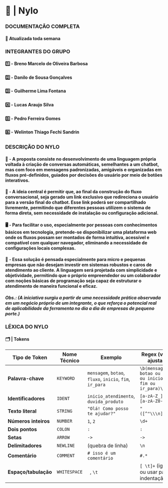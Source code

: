 # 🌊 | Nylo
### DOCUMENTAÇÃO COMPLETA
#### 📌 Atualizada toda semana

### INTEGRANTES DO GRUPO
#### 1️⃣ ‣ Breno Marcelo de Oliveira Barbosa
#### 2️⃣ ‣ Danilo de Sousa Gonçalves
#### 3️⃣ ‣ Guilherme Lima Fontana
#### 4️⃣ ‣ Lucas Araujo Silva
#### 5️⃣ ‣ Pedro Ferreira Gomes
#### 6️⃣ ‣ Welinton Thiago Fechi Sandrin

### DESCRIÇÃO DO NYLO
#### 🤖 - A proposta consiste no desenvolvimento de uma linguagem própria voltada à criação de conversas automáticas, semelhantes a um chatbot, mas com foco em mensagens padronizadas, amigáveis e organizadas em fluxos pré-definidos, guiados por decisões do usuário por meio de botões interativos.

#### 🔗 - A ideia central é permitir que, ao final da construção do fluxo conversacional, seja gerado um link exclusivo que redireciona o usuário para a versão final do chatbot. Esse link poderá ser compartilhado livremente, permitindo que diferentes pessoas utilizem o sistema de forma direta, sem necessidade de instalação ou configuração adicional.

#### 🖥️ - Para facilitar o uso, especialmente por pessoas com conhecimentos básicos em tecnologia, pretende-se disponibilizar uma plataforma web onde os fluxos possam ser montados de forma intuitiva, acessível e compatível com qualquer navegador, eliminando a necessidade de configurações locais complexas.

#### 💼 - Essa solução é pensada especialmente para micro e pequenas empresas que não desejam investir em sistemas robustos e caros de atendimento ao cliente. A linguagem será projetada com simplicidade e objetividade, permitindo que o próprio empreendedor ou um colaborador com noções básicas de programação seja capaz de estruturar o atendimento de maneira funcional e eficaz.

##### Obs.: (A iniciativa surgiu a partir de uma necessidade prática observada em um negócio próprio de um integrante, o que reforça o potencial real de aplicabilidade da ferramenta no dia a dia de empresas de pequeno porte.)

### LÉXICA DO NYLO
#### 🗂️ | Tokens
| Tipo de Token         | Nome Técnico | Exemplo                                              | Regex (versão ajustada)                             |
|-----------------------|--------------|------------------------------------------------------|-----------------------------------------------------|
| **Palavra-chave**     | `KEYWORD`    | `mensagem`, `botao`, `fluxo`, `inicio`, `fim`, `ir_para` | `\b(mensagem ou botao ou fluxo ou inicio ou fim ou ir_para)\b`      |
| **Identificadores**   | `IDENT`      | `inicio_atendimento`, `duvida_produto`              | `[a-zA-Z_] ou [a-zA-Z0-9_]*`                             |
| **Texto literal**     | `STRING`     | `"Olá! Como posso te ajudar?"`                      | `"([^"\\\n]\\.)*"`                                  |
| **Números inteiros**  | `NUMBER`     | `1`, `2`                                             | `\d+`                                               |
| **Dois pontos**       | `COLON`      | `:`                                                  | `:`                                                 |
| **Setas**             | `ARROW`      | `->`                                                 | `->`                                                |
| **Delimitadores**     | `NEWLINE`    | (quebra de linha)                                   | `\n`                                                |
| **Comentário**        | `COMMENT`    | `# isso é um comentário`                            | `#.*`                                               |
| **Espaço/tabulação**  | `WHITESPACE` | ` `, `\t`                                            | `[ \t]+` (ignorar ou usar para indentação)          |
